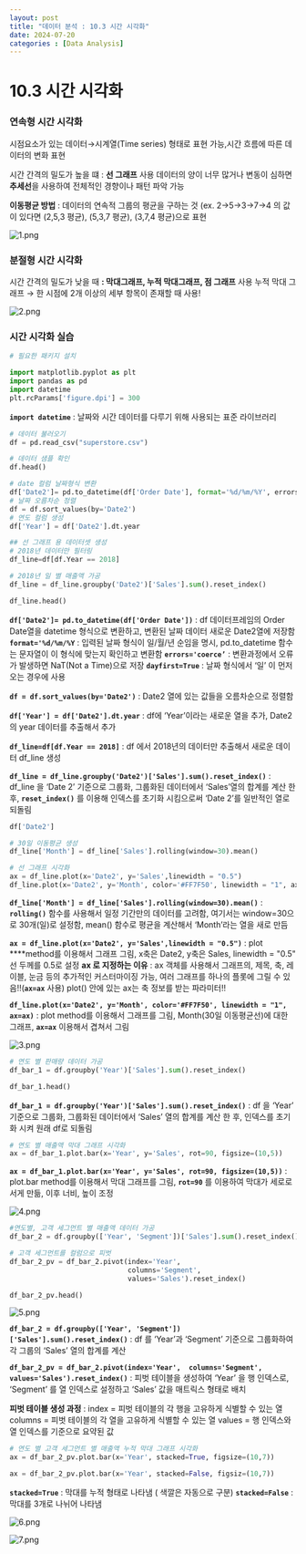 ```yaml
---
layout: post
title: "데이터 분석 : 10.3 시간 시각화"
date: 2024-07-20
categories : [Data Analysis]
---
```


# 10.3 시간 시각화

### 연속형 시간 시각화

시점요소가 있는 데이터→시계열(Time series) 형태로 표현 가능,시간 흐름에 따른 데이터의 변화 표현

시간 간격의 밀도가 높을 떄 : **선 그래프** 사용
데이터의 양이 너무 많거나 변동이 심하면 **추세선**을 사용하여 전체적인 경향이나 패턴 파악 가능

**이동평균 방법** : 데이터의 연속적 그룹의 평균을 구하는 것
(ex. 2→5→3→7→4 의 값이 있다면 (2,5,3 평균), (5,3,7 평균), (3,7,4 평균)으로 표현

![1.png](/assets/img/posts/10.3/1.png)

### 분절형 시간 시각화

시간 간격의 밀도가 낮을 때 **: 막대그래프, 누적 막대그래프, 점 그래프** 사용
누적 막대 그래프 → 한 시점에 2개 이상의 세부 항목이 존재할 때 사용!

![2.png](/assets/img/posts/10.3/2.png)

### 시간 시각화 실습

```python
# 필요한 패키지 설치

import matplotlib.pyplot as plt
import pandas as pd
import datetime
plt.rcParams['figure.dpi'] = 300
```

**`import datetime`** : 날짜와 시간 데이터를 다루기 위해 사용되는 표준 라이브러리

```python
# 데이터 불러오기
df = pd.read_csv("superstore.csv")

# 데이터 샘플 확인
df.head()
```

```python
# date 컬럼 날짜형식 변환
df['Date2']= pd.to_datetime(df['Order Date'], format='%d/%m/%Y', errors='coerce', dayfirst=True) 
# 날짜 오름차순 정렬
df = df.sort_values(by='Date2')
# 연도 컬럼 생성
df['Year'] = df['Date2'].dt.year

## 선 그래프 용 데이터셋 생성
# 2018년 데이터만 필터링
df_line=df[df.Year == 2018]

# 2018년 일 별 매출액 가공
df_line = df_line.groupby('Date2')['Sales'].sum().reset_index()

df_line.head()
```

**`df['Date2']= pd.to_datetime(df['Order Date'])`** : df 데이터프레임의 Order Date열을 datetime 형식으로 변환하고, 변환된 날짜 데이터 새로운 Date2열에 저장함 
**`format='%d/%m/%Y`** : 입력된 날짜 형식이 일/월/년 순임을 명시, pd.to_datetime 함수는 문자열이 이 형식에 맞는지 확인하고 변환함
**`errors='coerce’`** : 변환과정에서 오류가 발생하면 NaT(Not a Time)으로 저장
**`dayfirst=True`** : 날짜 형식에서 ‘일’ 이 먼저 오는 경우에 사용

**`df = df.sort_values(by='Date2')`** : Date2 열에 있는 값들을 오름차순으로 정렬함

**`df['Year'] = df['Date2'].dt.year`** : df에 ‘Year’이라는 새로운 열을 추가, Date2의 year 데이터를 추출해서 추가

**`df_line=df[df.Year == 2018]`** : df 에서 2018년의 데이터만 추출해서 새로운 데이터 df_line 생성

**`df_line = df_line.groupby('Date2')['Sales'].sum().reset_index()`** : df_line 을 ‘Date 2’ 기준으로 그룹화, 그룹화된 데이터에서 ‘Sales’열의 합계를 계산 한 후, **`reset_index()`** 를 이용해 인덱스를  초기화 시킴으로써 ‘Date 2’를 일반적인 열로 되돌림 

```python
df['Date2']
```

```python
# 30일 이동평균 생성
df_line['Month'] = df_line['Sales'].rolling(window=30).mean()

# 선 그래프 시각화
ax = df_line.plot(x='Date2', y='Sales',linewidth = "0.5")
df_line.plot(x='Date2', y='Month', color='#FF7F50', linewidth = "1", ax=ax)
```

**`df_line['Month'] = df_line['Sales'].rolling(window=30).mean()`** : **`rolling()`** 함수를 사용해서 일정 기간만의 데이터를 고려함, 여기서는 window=30으로 30개(일)로 설정함, mean() 함수로 평균을 계산해서 ‘Month’라는 열을 새로 만듬

**`ax = df_line.plot(x='Date2', y='Sales',linewidth = "0.5")`** : plot ****method를 이용해서 그래프 그림, x축은 Date2, y축은 Sales, linewidth = "0.5" 선 두께를 0.5로 설정
**ax 로 지정하는 이유** : ax 객체를 사용해서 그래프의, 제목, 축, 레이블, 눈금 등의 추가적인 커스터마이징 가능, 여러 그래프를 하나의 플롯에 그릴 수 있음!!(**`ax=ax`** 사용)
plot() 안에 있는 ax는 축 정보를 받는 파라미터!! 

**`df_line.plot(x='Date2', y='Month', color='#FF7F50', linewidth = "1", ax=ax)`** : plot method를 이용해서 그래프를 그림, Month(30일 이동평균선)에 대한 그래프, **`ax=ax`** 이용해서 겹쳐서 그림

![3.png](/assets/img/posts/10.3/3.png)

```python
# 연도 별 판매량 데이터 가공
df_bar_1 = df.groupby('Year')['Sales'].sum().reset_index()

df_bar_1.head()
```

**`df_bar_1 = df.groupby('Year')['Sales'].sum().reset_index()`** : df 을 ‘Year’ 기준으로 그룹화, 그룹화된 데이터에서 ‘Sales’ 열의 합계를 계산 한 후, 인덱스를 초기화 시켜 원래 df로 되돌림

```python
# 연도 별 매출액 막대 그래프 시각화
ax = df_bar_1.plot.bar(x='Year', y='Sales', rot=90, figsize=(10,5))
```

**`ax = df_bar_1.plot.bar(x='Year', y='Sales', rot=90, figsize=(10,5))`** : plot.bar method를 이용해서 막대 그래프를 그림, **`rot=90`** 를 이용하여 막대가 세로로 서게 만듦, 이후 너비, 높이 조정

![4.png](/assets/img/posts/10.3/4.png)

```python
#연도별, 고객 세그먼트 별 매출액 데이터 가공
df_bar_2 = df.groupby(['Year', 'Segment'])['Sales'].sum().reset_index()

# 고객 세그먼트를 컬럼으로 피벗
df_bar_2_pv = df_bar_2.pivot(index='Year', 
                             columns='Segment', 
                             values='Sales').reset_index()

df_bar_2_pv.head()
```

![5.png](/assets/img/posts/10.3/5.png)

**`df_bar_2 = df.groupby(['Year', 'Segment'])['Sales'].sum().reset_index()`** : df 를 ‘Year’과 ‘Segment’ 기준으로 그룹화하여 각 그룹의 ‘Sales’ 열의 합계를 계산

**`df_bar_2_pv = df_bar_2.pivot(index='Year', 
                             columns='Segment', 
                             values='Sales').reset_index()`** : 피벗 테이블을 생성하여 ‘Year’ 을 행 인덱스로, ‘Segment’ 를 열 인덱스로 설정하고 ‘Sales’ 값을 매트릭스 형태로 배치

**피벗 테이블 생성 과정** : 
index = 피벗 테이블의 각 행을 고유하게 식별할 수 있는 열
columns = 피벗 테이블의 각 열을 고유하게 식별할 수 있는 열
values = 행 인덱스와 열 인덱스를 기준으로 요약된 값

```python
# 연도 별 고객 세그먼트 별 매출액 누적 막대 그래프 시각화
ax = df_bar_2_pv.plot.bar(x='Year', stacked=True, figsize=(10,7))

ax = df_bar_2_pv.plot.bar(x='Year', stacked=False, figsiz=(10,7))
```

**`stacked=True`** : 막대를 누적 형태로 나타냄 ( 색깔은 자동으로 구분)
**`stacked=False`** : 막대를 3개로 나뉘어 나타냄

![6.png](/assets/img/posts/10.3/6.png)

![7.png](/assets/img/posts/10.3/7.png)
